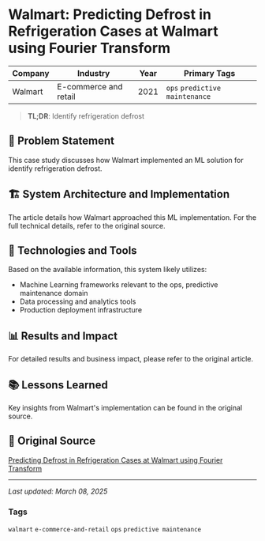 # Walmart: Predicting Defrost in Refrigeration Cases at Walmart using Fourier Transform

| Company | Industry | Year | Primary Tags | 
|---------|----------|------|--------------|
| Walmart | E-commerce and retail | 2021 | `ops` `predictive maintenance` |

> **TL;DR**: Identify refrigeration defrost

## 📝 Problem Statement

This case study discusses how Walmart implemented an ML solution for identify refrigeration defrost.

## 🏗️ System Architecture and Implementation

The article details how Walmart approached this ML implementation. For the full technical details, refer to the original source.

## 🔧 Technologies and Tools

Based on the available information, this system likely utilizes:

- Machine Learning frameworks relevant to the ops, predictive maintenance domain
- Data processing and analytics tools
- Production deployment infrastructure

## 📊 Results and Impact

For detailed results and business impact, please refer to the original article.

## 📚 Lessons Learned

Key insights from Walmart's implementation can be found in the original source.

## 🔗 Original Source

[Predicting Defrost in Refrigeration Cases at Walmart using Fourier Transform](https://medium.com/walmartglobaltech/predicting-defrost-in-refrigeration-cases-at-walmart-using-fourier-transform-e64c0c59323)

---

*Last updated: March 08, 2025*

### Tags

`walmart` `e-commerce-and-retail` `ops` `predictive maintenance`
